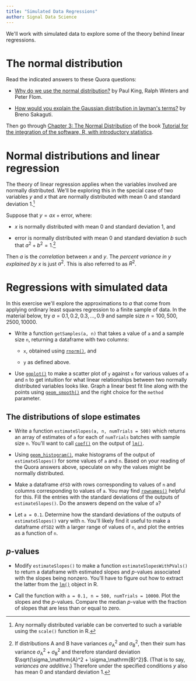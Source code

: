 ```yaml
---
title: "Simulated Data Regressions"
author: Signal Data Science
---
```


We'll work with simulated data to explore some of the theory behind linear regressions.

The normal distribution
=======================

Read the indicated answers to these Quora questions:

* [Why do we use the normal distribution?](https://www.quora.com/Why-do-we-use-the-normal-distribution) by Paul King, Ralph Winters and Peter Flom. 

* [How would you explain the Gaussian distribution in layman's terms?](https://www.quora.com/How-would-you-explain-the-Gaussian-distribution-in-laymans-terms) by Breno Sakaguti.

Then go through [Chapter 3: The Normal Distribution](http://math.arizona.edu/~ghystad/chapter3.pdf) of the book [Tutorial for the integration of the software, R, with introductory statistics](http://math.arizona.edu/~ghystad/tutorial.html).

Normal distributions and linear regression
==========================================

The theory of linear regression applies when the variables involved are normally distributed. We'll be exploring this in the special case of two variables $y$ and $x$ that are normally distributed with mean 0 and standard deviation 1.[^scale]

[^scale]: Any normally distributed variable can be converted to such a variable using the `scale()` function in R.

Suppose that $y = ax + \mathrm{error}$, where:

* $x$ is normally distributed with mean 0 and standard deviation 1, and

* $\mathrm{error}$ is normally distributed with mean 0 and standard deviation $b$ such that $a^2 + b^2 = 1$.[^var]

[^var]: If distributions $\mathrm{A}$ and $\mathrm{B}$ have variances $\sigma_\mathrm{A}^2$ and $\sigma_\mathrm{B}^2$, then their sum has variance $\sigma_\mathrm{A}^2 + \sigma_\mathrm{B}^2$ and therefore standard deviation $\sqrt{\sigma_\mathrm{A}^2 + \sigma_\mathrm{B}^2}$. (That is to say, *variances are additive*.) Therefore under the specified conditions $y$ also has mean 0 and standard deviation 1.

Then $a$ is the *correlation* between $x$ and $y$. The *percent variance in* $y$ *explained by $x$* is just $a^2$. This is also referred to as $R^2$.

Regressions with simulated data
===============================

In this exercise we'll explore the approximations to $a$ that come from applying ordinary least squares regression to a finite sample of data. In the material below, try $a = 0.1, 0.2, 0.3, \ldots, 0.9$ and sample size $n = 100, 500, 2500, 10000$.

* Write a function `getSamples(a, n)` that takes a value of `a` and a sample size `n`, returning a dataframe with two columns:

	* `x`, obtained using [`rnorm()`](https://stat.ethz.ch/R-manual/R-devel/library/stats/html/Normal.html), and

	* `y` as defined above.

* Use [`ggplot()`](http://ggplot2.org/) to make a scatter plot of `y` against `x` for various values of `a` and `n` to get intuition for what linear relationships between two normally distributed variables looks like.  Graph a linear best fit line along with the points using [`geom_smooth()`](http://docs.ggplot2.org/current/geom_smooth.html) and the right choice for the `method` parameter.

The distributions of slope estimates
------------------------------------

* Write a function `estimateSlopes(a, n, numTrials = 500)` which returns an array of estimates of `a` for each of `numTrials` batches with sample size `n`. You'll want to call [`coef()`](https://stat.ethz.ch/R-manual/R-devel/library/stats/html/coef.html) on the output of [`lm()`](https://stat.ethz.ch/R-manual/R-devel/library/stats/html/lm.html).

* Using [`geom_histogram()`](http://docs.ggplot2.org/current/geom_histogram.html), make histograms of the output of `estimateSlopes()` for some values of `a` and `n`. Based on your reading of the Quora answers above, speculate on why the values might be normally distributed.

* Make a dataframe `dfSD` with rows corresponding to values of `n` and columns corresponding to values of `a`. You may find [`rownames()`](https://stat.ethz.ch/R-manual/R-devel/library/base/html/row.names.html) helpful for this. Fill the entries with the standard deviations of the outputs of `estimateSlopes()`. Do the answers depend on the value of `a`?

* Let `a = 0.1`. Determine how the standard deviations of the outputs of `estimateSlopes()` vary with `n`. You'll likely find it useful to make a dataframe `dfSD2` with a larger range of values of `n`, and plot the entries as a function of `n`.

$p$-values
----------

* Modify `estimateSlopes()` to make a function `estimateSlopesWithPVals()` to return a dataframe with estimated slopes and $p$-values associated with the slopes being nonzero. You'll have to figure out how to extract the latter from the [`lm()`](https://stat.ethz.ch/R-manual/R-devel/library/stats/html/lm.html) object in R.

* Call the function with `a = 0.1, n = 500, numTrials = 10000`. Plot the slopes and the $p$-values. Compare the median $p$-value with the fraction of slopes that are less than or equal to zero.